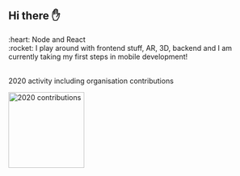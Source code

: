 ## Hi there :hand:
<div align="left">
:heart: Node and React
<br />
:rocket: I play around with frontend stuff, AR, 3D, backend and I am currently taking my first steps in mobile development!
</div>
<br />
<p>2020 activity including organisation contributions</p>
<div>
<img height="150" alt="2020 contributions" src="https://user-images.githubusercontent.com/37370657/103468576-bbe9f700-4d5a-11eb-8969-50128e44cbbe.png">
</div>